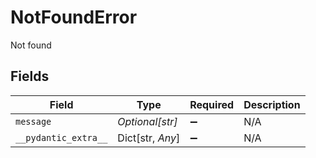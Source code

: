 # NotFoundError

Not found


## Fields

| Field                | Type                 | Required             | Description          |
| -------------------- | -------------------- | -------------------- | -------------------- |
| `message`            | *Optional[str]*      | :heavy_minus_sign:   | N/A                  |
| `__pydantic_extra__` | Dict[str, *Any*]     | :heavy_minus_sign:   | N/A                  |
